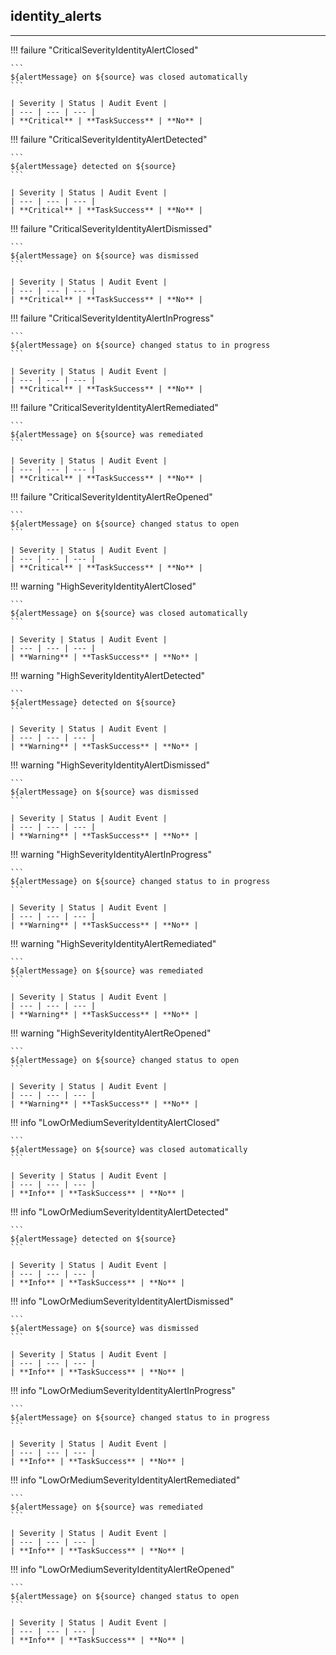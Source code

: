 ## identity_alerts
---

!!! failure "CriticalSeverityIdentityAlertClosed"

    ```
    ${alertMessage} on ${source} was closed automatically
    ```

    | Severity | Status | Audit Event |
    | --- | --- | --- |
    | **Critical** | **TaskSuccess** | **No** |

!!! failure "CriticalSeverityIdentityAlertDetected"

    ```
    ${alertMessage} detected on ${source}
    ```

    | Severity | Status | Audit Event |
    | --- | --- | --- |
    | **Critical** | **TaskSuccess** | **No** |

!!! failure "CriticalSeverityIdentityAlertDismissed"

    ```
    ${alertMessage} on ${source} was dismissed
    ```

    | Severity | Status | Audit Event |
    | --- | --- | --- |
    | **Critical** | **TaskSuccess** | **No** |

!!! failure "CriticalSeverityIdentityAlertInProgress"

    ```
    ${alertMessage} on ${source} changed status to in progress
    ```

    | Severity | Status | Audit Event |
    | --- | --- | --- |
    | **Critical** | **TaskSuccess** | **No** |

!!! failure "CriticalSeverityIdentityAlertRemediated"

    ```
    ${alertMessage} on ${source} was remediated
    ```

    | Severity | Status | Audit Event |
    | --- | --- | --- |
    | **Critical** | **TaskSuccess** | **No** |

!!! failure "CriticalSeverityIdentityAlertReOpened"

    ```
    ${alertMessage} on ${source} changed status to open
    ```

    | Severity | Status | Audit Event |
    | --- | --- | --- |
    | **Critical** | **TaskSuccess** | **No** |

!!! warning "HighSeverityIdentityAlertClosed"

    ```
    ${alertMessage} on ${source} was closed automatically
    ```

    | Severity | Status | Audit Event |
    | --- | --- | --- |
    | **Warning** | **TaskSuccess** | **No** |

!!! warning "HighSeverityIdentityAlertDetected"

    ```
    ${alertMessage} detected on ${source}
    ```

    | Severity | Status | Audit Event |
    | --- | --- | --- |
    | **Warning** | **TaskSuccess** | **No** |

!!! warning "HighSeverityIdentityAlertDismissed"

    ```
    ${alertMessage} on ${source} was dismissed
    ```

    | Severity | Status | Audit Event |
    | --- | --- | --- |
    | **Warning** | **TaskSuccess** | **No** |

!!! warning "HighSeverityIdentityAlertInProgress"

    ```
    ${alertMessage} on ${source} changed status to in progress
    ```

    | Severity | Status | Audit Event |
    | --- | --- | --- |
    | **Warning** | **TaskSuccess** | **No** |

!!! warning "HighSeverityIdentityAlertRemediated"

    ```
    ${alertMessage} on ${source} was remediated
    ```

    | Severity | Status | Audit Event |
    | --- | --- | --- |
    | **Warning** | **TaskSuccess** | **No** |

!!! warning "HighSeverityIdentityAlertReOpened"

    ```
    ${alertMessage} on ${source} changed status to open
    ```

    | Severity | Status | Audit Event |
    | --- | --- | --- |
    | **Warning** | **TaskSuccess** | **No** |

!!! info "LowOrMediumSeverityIdentityAlertClosed"

    ```
    ${alertMessage} on ${source} was closed automatically
    ```

    | Severity | Status | Audit Event |
    | --- | --- | --- |
    | **Info** | **TaskSuccess** | **No** |

!!! info "LowOrMediumSeverityIdentityAlertDetected"

    ```
    ${alertMessage} detected on ${source}
    ```

    | Severity | Status | Audit Event |
    | --- | --- | --- |
    | **Info** | **TaskSuccess** | **No** |

!!! info "LowOrMediumSeverityIdentityAlertDismissed"

    ```
    ${alertMessage} on ${source} was dismissed
    ```

    | Severity | Status | Audit Event |
    | --- | --- | --- |
    | **Info** | **TaskSuccess** | **No** |

!!! info "LowOrMediumSeverityIdentityAlertInProgress"

    ```
    ${alertMessage} on ${source} changed status to in progress
    ```

    | Severity | Status | Audit Event |
    | --- | --- | --- |
    | **Info** | **TaskSuccess** | **No** |

!!! info "LowOrMediumSeverityIdentityAlertRemediated"

    ```
    ${alertMessage} on ${source} was remediated
    ```

    | Severity | Status | Audit Event |
    | --- | --- | --- |
    | **Info** | **TaskSuccess** | **No** |

!!! info "LowOrMediumSeverityIdentityAlertReOpened"

    ```
    ${alertMessage} on ${source} changed status to open
    ```

    | Severity | Status | Audit Event |
    | --- | --- | --- |
    | **Info** | **TaskSuccess** | **No** |
